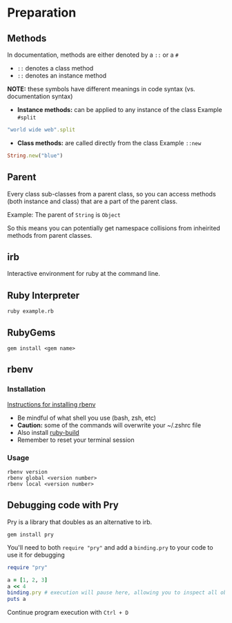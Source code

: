 # Preparation

## Methods
In documentation, methods are either denoted by a ```::``` or a ```#```
* ```::``` denotes a class method
* ```::``` denotes an instance method

**NOTE:** these symbols have different meanings in code syntax (vs. documentation syntax)

* **Instance methods:** can be applied to any instance of the class
Example ```#split```
```ruby
"world wide web".split
```
* **Class methods:** are called directly from the class
Example ```::new```
```ruby
String.new("blue")
```

## Parent
Every class sub-classes from a parent class, so you can access methods (both instance and class) that are a part of the parent class.

Example: The parent of ```String``` is ```Object```

So this means you can potentially get namespace collisions from inheirited methods from parent classes.

## irb

Interactive environment for ruby at the command line.

## Ruby Interpreter

```ruby example.rb```

## RubyGems

```gem install <gem name>```

## rbenv

### Installation

[Instructions for installing rbenv](https://github.com/rbenv/rbenv)
* Be mindful of what shell you use (bash, zsh, etc)
* **Caution:** some of the commands will overwrite your ~/.zshrc file
* Also install [ruby-build](https://github.com/rbenv/ruby-build#readme)
* Remember to reset your terminal session

### Usage
```
rbenv version
rbenv global <version number>
rbenv local <version number>
```

## Debugging code with Pry

Pry is a library that doubles as an alternative to irb.

```gem install pry```

You'll need to both ```require "pry"``` and add a ```binding.pry``` to your code to use it for debugging

```ruby
require "pry"

a = [1, 2, 3]
a << 4
binding.pry # execution will pause here, allowing you to inspect all objects
puts a
```

Continue program execution with ```Ctrl + D```